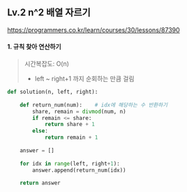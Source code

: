 ## Lv.2 n^2 배열 자르기

https://programmers.co.kr/learn/courses/30/lessons/87390

#### 1. 규칙 찾아 연산하기
> 시간복잡도: O(n)
> - left ~ right+1 까지 순회하는 만큼 걸림

```python
def solution(n, left, right):
    
    def return_num(num):    # idx에 해당하는 수 반환하기
        share, remain = divmod(num, n)
        if remain <= share:
            return share + 1
        else:
            return remain + 1
    
    answer = []
    
    for idx in range(left, right+1):
        answer.append(return_num(idx))
    
    return answer
```
